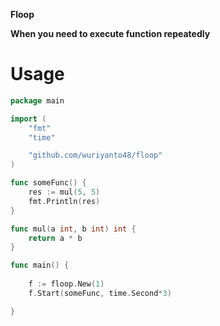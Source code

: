 **Floop**

**When you need to execute function repeatedly**

# Usage

```go
package main

import (
	"fmt"
	"time"

	"github.com/wuriyanto48/floop"
)

func someFunc() {
	res := mul(5, 5)
	fmt.Println(res)
}

func mul(a int, b int) int {
	return a * b
}

func main() {
	
	f := floop.New(1)
	f.Start(someFunc, time.Second*3)

}

```
